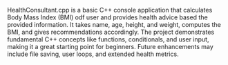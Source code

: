 
HealthConsultant.cpp is a basic C++ console application that calculates  Body Mass Index (BMI) odf user and provides  health advice based the provided information. It takes  name, age, height, and weight, computes the BMI, and gives recommendations accordingly. The project demonstrates fundamental C++ concepts like functions, conditionals, and user input, making it a great starting point for beginners. Future enhancements may include file saving, user loops, and extended health metrics.
